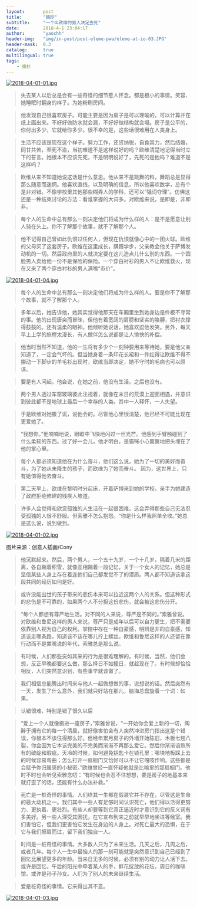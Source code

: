 ```yaml
---
layout:       post
title:        "摘抄"
subtitle:     "一个叫欧维的男人决定去死"
date:         2018-4-1 23:04:17
author:       "yaochh"
header-img:   "img/in-post/post-eleme-pwa/eleme-at-io-03.JPG"
header-mask:  0.3
catalog:      true
multilingual: true
tags:
    - 摘抄
---
```


[![2018-04-01-01.jpg](https://i.loli.net/2018/04/01/5ac0fc1a5293a.jpg)](https://i.loli.net/2018/04/01/5ac0fc1a5293a.jpg)


>失去某人以后总是会有一些奇怪的细节惹人怀念。都是极小的事情。笑容、她睡眠时翻身的样子。为她粉刷房间。

>他发现自己很喜欢房子。可能主要是因为房子是可以理喻的，可以计算并在纸上画出来。不好好做防水就会漏，不好好做结构就会塌。房子是公平的，你付出多少，它就给你多少。很不幸的是，这些话很难用在人类身上。

>生活不应该是现在这个样子。努力工作，还贷纳税，自食其力，然后结婚，同甘共苦，至死不渝，当初难道不是这样说好的吗？欧维清楚地记得当时立下的誓言。她根本不应该先死，不是明明说好了，先死的是他吗？难道不是这样吗？

>欧维从来不知道她说这话是什么意思。他从来不是跳舞的料，舞蹈总是显得那么随意而迷惘。他喜欢直线，以及明确的信息，所以他喜欢数学，总有个是非对错。不像学校里其他那些糊弄人的学科，还可以“强词夺理”。仿佛这还是一种结束讨论的方法：看谁掌握的大词多。对欧维来说，是即是，非即非。

>每个人的生命中总有那么一刻决定他们将成为什么样的人：是不是愿意让别人骑在头上。你不了解那个故事，就不了解那个人。

>他不记得自己曾如此仇恨过任何人，但现在仇恨就像心中的一团火球。欧维的父母买了这套房子。欧维在这里成长，蹒跚学步，父亲教会他关于萨博发动机的一切。然后政府里的人就决定要在这儿造点儿什么别的东西。一个圆脸男人卖给他一份不是保险的保险。一个穿白衬衫的男人不让欧维救火，现在又来了两个穿白衬衫的男人满嘴“市价”。

[![2018-04-01-04.jpg](https://i.loli.net/2018/04/01/5ac0fc1d83e27.jpg)](https://i.loli.net/2018/04/01/5ac0fc1d83e27.jpg)

>每个人的生命中总有那么一刻决定他们将成为什么样的人。要是你不了解那个故事，就不了解那个人。

>多年以后，她告诉他，她其实觉得他那天在车厢里坐到她身边是件极不寻常的事。他的出现唐突而冒昧，但他有着宽阔的肩膀和坚实的胳膊，把衬衣撑得鼓鼓的。还有温柔的眼神。他倾听她说话，她喜欢逗他发笑。另外，每天早上上学的旅程太漫长，有人做伴怎么说都是让人愉快的补偿。

>他当时当然不知道，他的一生将有多少个一刻钟要用来等待她，要是他父亲知道了，一定会气坏的。但当她身着一条印花长裙和一件红得让欧维不得不挪动一下脚步的羊毛衫出现时，欧维当即决定，她不守时的毛病也可以原谅。

>要是有人问起，他会说，在她之前，他没有生活。之后也没有。

>两个男人透过车窗玻璃彼此注视着，就像在末日的荒漠上迎面相遇，并意识到彼此都不是地球上最后一个幸存的人类。其中一人释怀，一人失望。

>于是欧维对她撒了谎，说他会的。尽管他心里很清楚，他已经不可能比现在更爱她了。

>“我想你。”他喃喃地说，眼眶中飞快地闪过一丝光芒。他感到手臂触碰到了什么柔软的东西。过了好一会儿，他才明白，是猫咪小心翼翼地把头埋在了他的掌心里。

>每个人都必须知道他在为什么奋斗，他们这么说。她为了一切的美好而奋斗，为了她从未降生的孩子，而欧维为了她而奋斗。 因为，这世界上，只有她值得他去奋斗。

>第二天早上，欧维在黎明时分起床，开着萨博来到她的学校，亲手为她建造了政府拒绝修建的残疾人坡道。

>许多人会觉得和欣赏孤独的人生活在一起很困难。这会弄得那些自己无法忍受孤独的人很不舒服。但索雅不怎么抱怨。“你是什么样我照单全收。”她总是这么说，说到做到。

[![2018-04-01-02.jpg](https://i.loli.net/2018/04/05/5ac574c06570f.jpg)](https://i.loli.net/2018/04/05/5ac574c06570f.jpg)

<p style:"font-size:16px">图片来源：创意人插画/Cony</p>

>他沉默起来。然后，两个男人，一个五十九岁，一个十几岁，隔着几米的距离，各自踹着积雪，就像互相踹着一段记忆，关于一个女人的记忆，她总是坚信某些人身上存在着连他们自己都发觉不了的潜质。两人都不知道该拿这段共同的经历如何是好。

>或许没能出世的孩子带来的悲伤本来可以拉近这两个人的关系。但这种形式的悲伤是不可靠的，如果两个人不分担这份悲伤，就会被这悲伤分开。

>“每个人都想有尊严地生活。对不同的人来说，尊严是不同的。”索雅曾说。对欧维和鲁尼这样的男人来说，尊严只是成年以后可以自力更生，把不需要依靠别人视为自己的权利。掌控中存在一种自豪感，明辨是非的自豪感，知道该走哪条路，知道该不该在哪儿拧上螺丝。欧维和鲁尼这样的人还留在靠行动而不是靠嘴说的年代，索雅总是那么说。

>有时候，人们那些突如其来的行为是很难理解的。有时候，当然，他们会想，反正早晚都要这么做，那么择日不如撞日，就趁现在了。有时候却恰恰相反，人们突然意识到，有些事早就该做了。

>我们相信总能腾出时间来与他人一起做想做的事，说想说的话。然后突然有一天，发生了什么意外，我们就只好站在那儿，脑海总盘旋着一个词：如果。

>认错很难，特别是错了很久以后

>“爱上一个人就像搬进一座房子，”索雅曾说，“一开始你会爱上新的一切，陶醉于拥有它的每一个清晨，就好像害怕会有人突然冲进房门指出这是个错误，你根本不该住得那么好。但经年累月房子的外墙开始陈旧，木板七翘八裂，你会因为它本该完美的不完美而渐渐不再那么爱它。然后你渐渐谙熟所有的破绽和瑕疵。天冷的时候，如何避免钥匙卡在锁孔里；哪块地板踩上去的时候容易弯曲；怎么打开一扇橱门又恰好可以不让它嘎吱作响。这些都是会赋予你归属感的小秘密。”欧维曾经一直怀疑他就是比喻里的那扇橱门。他时不时也会听见索雅念叨：“有时候也会忍不住想想，要是房子的地基本来就打歪了的话，还能有什么办法补救。”

>死亡是一桩奇怪的事情。人们终其一生都在假装它并不存在，尽管这是生命的最大动机之一。我们其中一些人有足够时间认识死亡，他们得以活得更努力、更执着、更壮烈。有些人却要等到它真正逼近时才意识到它的反义词有多美好。另一些人深受其困扰，在它宣布到来之前就早早地坐进等候室。我们害怕它，但我们更害怕它发生在身边的人身上。对死亡最大的恐惧，在于它与我们擦肩而过，留下我们独自一人。

>时间是一桩奇怪的事情。大多数人只为了未来生活。几天之后，几周之后，或者几年。每个人一生中最恼人的那一刻可能就是突然意识到自己已经到了回忆比展望更多的年龄。当来日无多的时候，必须有别的动力让人活下去。或许是回忆。午后的阳光中牵着某人的手，鲜花绽放的花坛，周日的咖啡馆。或许是孙子孙女。人们为了别人的未来继续生活。

>爱是桩奇怪的事情。它来得出其不意。

[![2018-04-01-03.jpg](https://i.loli.net/2018/04/05/5ac574c0a0076.jpg)](https://i.loli.net/2018/04/05/5ac574c0a0076.jpg)



